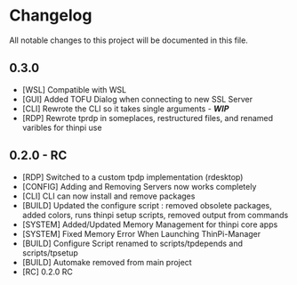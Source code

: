 # Changelog

All notable changes to this project will be documented in this file.

## 0.3.0 
- [WSL] Compatible with WSL
- [GUI] Added TOFU Dialog when connecting to new SSL Server
- [CLI] Rewrote the CLI so it takes single arguments - ***WIP***
- [RDP] Rewrote tprdp in someplaces, restructured files, and renamed varibles for thinpi use

## 0.2.0 - RC
- [RDP] Switched to a custom tpdp implementation (rdesktop)
- [CONFIG] Adding and Removing Servers now works completely
- [CLI] CLI can now install and remove packages
- [BUILD] Updated the configure script : removed obsolete packages, added colors, runs thinpi setup scripts, removed output from commands
- [SYSTEM] Added/Updated Memory Management for thinpi core apps
- [SYSTEM] Fixed Memory Error When Launching ThinPi-Manager
- [BUILD] Configure Script renamed to scripts/tpdepends and scripts/tpsetup
- [BUILD] Automake removed from main project
- [RC] 0.2.0 RC

